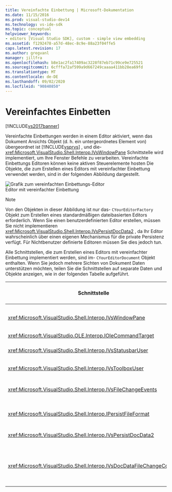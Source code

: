 ```yaml
---
title: Vereinfachte Einbettung | Microsoft-Dokumentation
ms.date: 11/15/2016
ms.prod: visual-studio-dev14
ms.technology: vs-ide-sdk
ms.topic: conceptual
helpviewer_keywords:
- editors [Visual Studio SDK], custom - simple view embedding
ms.assetid: f1292478-a57d-48ec-8c9e-88a23f04ffe5
caps.latest.revision: 17
ms.author: gregvanl
manager: jillfra
ms.openlocfilehash: b8e1ac2fa17409ac3228f87eb71c99ce9e725521
ms.sourcegitcommit: 6cfffa72af599a9d667249caaaa411bb28ea69fd
ms.translationtype: MT
ms.contentlocale: de-DE
ms.lasthandoff: 09/02/2020
ms.locfileid: "90840850"
---
```

# <a name="simplified-embedding"></a>Vereinfachtes Einbetten
[!INCLUDE[vs2017banner](../includes/vs2017banner.md)]

Vereinfachte Einbettungen werden in einem Editor aktiviert, wenn das Dokument Ansichts Objekt (d. h. ein untergeordnetes Element von) übergeordnet ist [!INCLUDE[vsprvs](../includes/vsprvs-md.md)] , und die- <xref:Microsoft.VisualStudio.Shell.Interop.IVsWindowPane> Schnittstelle wird implementiert, um Ihre Fenster Befehle zu verarbeiten. Vereinfachte Einbettungs Editoren können keine aktiven Steuerelemente hosten Die Objekte, die zum Erstellen eines Editors mit vereinfachter Einbettung verwendet werden, sind in der folgenden Abbildung dargestellt.  
  
 ![Grafik zum vereinfachten Einbettungs-Editor](../extensibility/media/vssimplifiedembeddingeditor.gif "vssimplifiedembeddingeditor")  
Editor mit vereinfachter Einbettung  
  
> [!NOTE]
> Von den Objekten in dieser Abbildung ist nur das- `CYourEditorFactory` Objekt zum Erstellen eines standardmäßigen dateibasierten Editors erforderlich. Wenn Sie einen benutzerdefinierten Editor erstellen, müssen Sie nicht implementieren <xref:Microsoft.VisualStudio.Shell.Interop.IVsPersistDocData2> , da Ihr Editor wahrscheinlich über einen eigenen Mechanismus für die private Persistenz verfügt. Für Nichtbenutzer definierte Editoren müssen Sie dies jedoch tun.  
  
 Alle Schnittstellen, die zum Erstellen eines Editors mit vereinfachter Einbettung implementiert werden, sind im- `CYourEditorDocument` Objekt enthalten. Wenn Sie jedoch mehrere Sichten von Dokument Daten unterstützen möchten, teilen Sie die Schnittstellen auf separate Daten und Objekte anzeigen, wie in der folgenden Tabelle aufgeführt.  
  
|Schnittstelle|Speicherort der Schnittstelle|Verwendung|  
|---------------|---------------------------|---------|  
|<xref:Microsoft.VisualStudio.Shell.Interop.IVsWindowPane>|Ansicht|Stellt eine Verbindung mit dem übergeordneten Fenster bereit.|  
|<xref:Microsoft.VisualStudio.OLE.Interop.IOleCommandTarget>|Ansicht|Behandelt Befehle.|  
|<xref:Microsoft.VisualStudio.Shell.Interop.IVsStatusbarUser>|Ansicht|Ermöglicht Aktualisierungen der Statusleiste.|  
|<xref:Microsoft.VisualStudio.Shell.Interop.IVsToolboxUser>|Ansicht|Aktiviert **Toolbox** Elemente.|  
|<xref:Microsoft.VisualStudio.Shell.Interop.IVsFileChangeEvents>|Daten|Sendet Benachrichtigungen, wenn die Datei geändert wird.|  
|<xref:Microsoft.VisualStudio.Shell.Interop.IPersistFileFormat>|Daten|Aktiviert das Feature "Speichern unter" für einen Dateityp.|  
|<xref:Microsoft.VisualStudio.Shell.Interop.IVsPersistDocData2>|Daten|Aktiviert die Persistenz für das Dokument.|  
|<xref:Microsoft.VisualStudio.Shell.Interop.IVsDocDataFileChangeControl>|Daten|Ermöglicht die Unterdrückung von Datei Änderungs Ereignissen, z. b. das Auslösen von Neuladen.|
